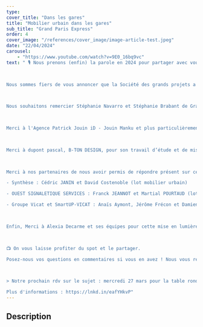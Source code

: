 ```yaml
---
type: 
cover_title: "Dans les gares"
title: "Mobilier urbain dans les gares"
sub_title: "Grand Paris Express"
order: 4
cover_image: "/references/cover_image/image-article-test.jpeg"
date: "22/04/2024"
carousel:
    - "https://www.youtube.com/watch?v=9E0_16bq9vc"
text: " 🎙️ Nous prenons (enfin) la parole en 2024 pour partager avec vous de grandes idées, de grands projets et de belles références. MOBILUM avance, invente et se réinvente et nous souhaitons aujourd’hui le partager avec vous.

 

Nous sommes fiers de vous annoncer que la Société des grands projets a retenu MOBILUM pour la fabrication du mobilier de repos et du soubassement de la signalétique du Grand Paris Express.

 

Nous souhaitons remercier Stéphanie Navarro et Stéphanie Brabant de Grand Paris Express de nous avoir accordé leur confiance sur ces marchés.

 

Merci à l'Agence Patrick Jouin iD - Jouin Manku et plus particulièrement à Henry Gagnaire et Jacques LOCKHART pour la qualité de nos échanges sur toute la phase de développement.

 

Merci à dupont pascal, B-TON DESIGN, pour son travail d’étude et de mise en relation. 

 

Merci à nos partenaires de nous avoir permis de répondre présent sur ce dossier d'exception :

- Synthèse : Cédric JANIN et David Costenoble (lot mobilier urbain)

- OUEST SIGNALETIQUE SERVICES : Franck JEANNOT et Martial POURTAUD (lot signalétique)

- Groupe Vicat et SmartUP-VICAT : Anaïs Aymont, Jérôme Frécon et Damien ROGAT

 

Enfin, Merci à Alexia Decarme et ses équipes pour cette mise en lumière.

 

📺 On vous laisse profiter du spot et le partager.

Posez-nous vos questions en commentaires si vous en avez ! Nous vous répondrons rapidement 👍

 

> Notre prochain rdv sur le sujet : mercredi 27 mars pour la table ronde sur le BFUP, ses qualités exceptionnelles en terme mécanique, de durabilité et d’esthétisme.

Plus d'informations : https://lnkd.in/eafYHkvP"
---
```

<!-- Dans le champ texte, \n pour faire un retour à la ligne, \n\n pour faire un nouveau paragraphe -->

## Description
